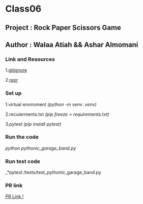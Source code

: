 # Class06

## Project : Rock Paper Scissors Game

## Author : Walaa Atiah && Ashar Almomani

### Link and Resources 

1.[gitignore](https://www.toptal.com/developers/gitignore)

2.[repr](https://www.educative.io/answers/what-is-the-repr-method-in-python)


### Set up 

1.virtual enviroment _*(python -m venv .venv)*_

2.recuierments.txt _*(pip freeze > requirements.txt)*_

3.pytest _*(pip install pytest)*_

### Run the code 

_*python pythonic_garage_band.py*_

### Run test code 

_*pytest /tests/test_pythonic_garage_band.py

### PR link 
[PR Link !](https://github.com/Ashar121299/pythonic-garage-band/pull/1)